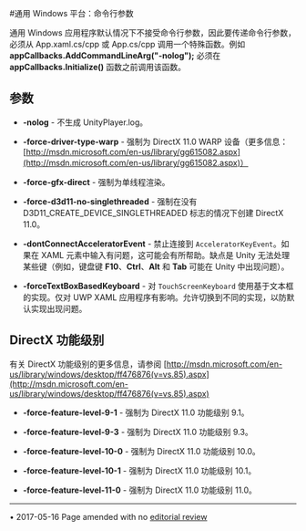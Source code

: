 #通用 Windows 平台：命令行参数

通用 Windows 应用程序默认情况下不接受命令行参数，因此要传递命令行参数，必须从 App.xaml.cs/cpp 或 App.cs/cpp 调用一个特殊函数。例如 **appCallbacks.AddCommandLineArg("-nolog");**
必须在 **appCallbacks.Initialize()** 函数之前调用该函数。

## 参数

* **-nolog** - 不生成 UnityPlayer.log。

* **-force-driver-type-warp** - 强制为 DirectX 11.0 WARP 设备（更多信息：[http://msdn.microsoft.com/en-us/library/gg615082.aspx](http://msdn.microsoft.com/en-us/library/gg615082.aspx)）

* **-force-gfx-direct** - 强制为单线程渲染。

* **-force-d3d11-no-singlethreaded** - 强制在没有 D3D11_CREATE_DEVICE_SINGLETHREADED 标志的情况下创建 DirectX 11.0。

* **-dontConnectAcceleratorEvent** - 禁止连接到 `AcceleratorKeyEvent`。如果在 XAML 元素中输入有问题，这可能会有所帮助。缺点是 Unity 无法处理某些键（例如，键盘键 __F10__、__Ctrl__、__Alt__ 和 __Tab__ 可能在 Unity 中出现问题）。

* **-forceTextBoxBasedKeyboard** - 对 `TouchScreenKeyboard` 使用基于文本框的实现。仅对 UWP XAML 应用程序有影响。允许切换到不同的实现，以防默认实现出现问题。

## DirectX 功能级别

有关 DirectX 功能级别的更多信息，请参阅 [http://msdn.microsoft.com/en-us/library/windows/desktop/ff476876(v=vs.85).aspx](http://msdn.microsoft.com/en-us/library/windows/desktop/ff476876(v=vs.85).aspx)

* **-force-feature-level-9-1** - 强制为 DirectX 11.0 功能级别 9.1。

* **-force-feature-level-9-3** - 强制为 DirectX 11.0 功能级别 9.3。

* **-force-feature-level-10-0** - 强制为 DirectX 11.0 功能级别 10.0。

* **-force-feature-level-10-1** - 强制为 DirectX 11.0 功能级别 10.1。

* **-force-feature-level-11-0** - 强制为 DirectX 11.0 功能级别 11.0。

---
<span class="page-edit">• 2017-05-16  Page amended with no [editorial review](DocumentationEditorialReview.html)
</span><br/>
